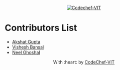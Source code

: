 <p align="center"><a href="https://www.codechefvit.com" target="_blank"><img src="https://s3.amazonaws.com/codechef_shared/sites/all/themes/abessive/logo-3.png" title="CodeChef-VIT" alt="Codechef-VIT"></a>
</p>

# Contributors List
* [Akshat Gupta](https://github.com/akshatvg)
* [Vishesh Bansal](https://github.com/VisheshBansal)
* [Neel Ghoshal](https://github.com/NeelGhoshal)


<p align="center">
	With :heart: by <a href="https://www.codechefvit.com" target="_blank">CodeChef-VIT</a>
</p>
